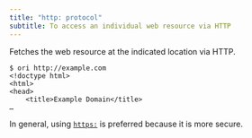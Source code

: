 ```yaml
---
title: "http: protocol"
subtitle: To access an individual web resource via HTTP
---
```


Fetches the web resource at the indicated location via HTTP.

```console
$ ori http://example.com
<!doctype html>
<html>
<head>
    <title>Example Domain</title>
…
```

In general, using [`https:`](https.html) is preferred because it is more secure.
